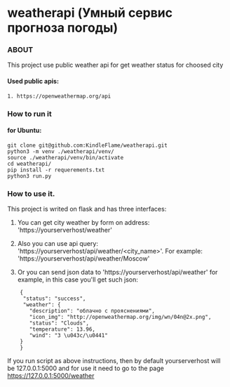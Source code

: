 # weatherapi (Умный сервис прогноза погоды)

### ABOUT
This project use public weather api for get weather status for choosed city

#### Used public apis:
    1. https://openweathermap.org/api

### How to run it
#### for Ubuntu:
    git clone git@github.com:KindleFlame/weatherapi.git
    python3 -m venv ./weatherapi/venv/ 
    source ./weatherapi/venv/bin/activate
    cd weatherapi/
    pip install -r requerements.txt
    python3 run.py

### How to use it. 

This project is writed on flask and has three interfaces:

1. You can get city weather by form on address: 'https://yourserverhost/weather'

2. Also you can use api query: 'https://yourserverhost/api/weather/<city_name>'.
    For example: 'https://yourserverhost/api/weather/Moscow'
3. Or you can send json data to 'https://yourserverhost/api/weather'
 for example, in this case you'll get such json:
```     
    {
     "status": "success", 
     "weather": {
       "description": "облачно с прояснениями", 
       "icon_img": "http://openweathermap.org/img/wn/04n@2x.png", 
       "status": "Clouds", 
       "temperature": 13.96, 
       "wind": "3 \u043c/\u0441"
    }
    }
 ```

     

If you run script as above instructions, then by default yourserverhost will be 127.0.0.1:5000
and for use it need to go to the page https://127.0.0.1:5000/weather
